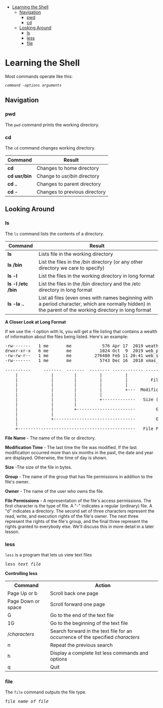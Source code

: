 
- [Learning the Shell](#learning-the-shell)
  - [Navigation](#navigation)
    - [pwd](#pwd)
    - [cd](#cd)
  - [Looking Around](#looking-around)
    - [ls](#ls)
    - [less](#less)
    - [file](#file)


# Learning the Shell

Most commands operate like this:

*`command -options arguments`*
## Navigation

### pwd
The `pwd` command prints the working directory.
### cd

The `cd` command changes working directory.

| Command | Result                  |
| ------- | -------                 |
| **cd**    | Changes to home directory        |
| **cd usr/bin**   | Change to *usr/bin* directory       |
| **cd ..**   | Changes to parent directory       |
| **cd -**   | Changes to previous directory       |

## Looking Around

### ls
The `ls` command lists the contents of a directory.

| Command | Result                  |
| ------- | -------                 |
| **ls**    | Lists file in the working directory        |
| **ls /bin**    | List the files in the */bin* directory (or any other directory we care to specify)       |
| **ls -l**    | List the files in the working directory in long format      |
| **ls -l /etc /bin**    | List the files in the /bin directory and the /etc directory in long format       |
| **ls -la ..**    | List all files (even ones with names beginning with a period character, which are normally hidden) in the parent of the working directory in long format       |

**A Closer Look at Long Format**

If we use the -l option with ls, you will get a file listing that contains a wealth of information about the files being listed. Here's an example:

<pre>
-rw-------   1 me       me            576 Apr 17  2019 weather.txt
drwxr-xr-x   6 me       me           1024 Oct  9  2019 web_page
-rw-rw-r--   1 me       me         276480 Feb 11 20:41 web_site.tar
-rw-------   1 me       me           5743 Dec 16  2018 xmas_file.txt

----------     -------  -------  -------- ------------ -------------
    |             |        |         |         |             |
    |             |        |         |         |         File Name
    |             |        |         |         |
    |             |        |         |         +---  Modification Time
    |             |        |         |
    |             |        |         +-------------   Size (in bytes)
    |             |        |
    |             |        +-----------------------        Group
    |             |
    |             +--------------------------------        Owner
    |
    +----------------------------------------------   File Permissions
</pre>
**File Name** - The name of the file or directory.

**Modification Time** - The last time the file was modified. If the last modification occurred more than six months in the past, the date and year are displayed. Otherwise, the time of day is shown.

**Size** -The size of the file in bytes.

**Group** - The name of the group that has file permissions in addition to the file's owner.

**Owner** - The name of the user who owns the file.

**File Permissions** - A representation of the file's access permissions. The first character is the type of file. A "-" indicates a regular (ordinary) file. A "d" indicates a directory. The second set of three characters represent the read, write, and execution rights of the file's owner. The next three represent the rights of the file's group, and the final three represent the rights granted to everybody else. We'll discuss this in more detail in a later lesson.

### less

`less` is a program that lets us view text files

<pre>less <i>text_file</i></pre>

**Controlling less**
<table>
  <tbody><tr>
    <th><strong>Command</strong></th>
    <th><strong>Action</strong></th>
  </tr>

  <tr>
    <td>Page Up or b</td>
    <td>Scroll back one page</td>
  </tr>

  <tr>
    <td>Page Down or space</td>
    <td>Scroll forward one page</td>
  </tr>

  <tr>
    <td>G</td>
    <td>Go to the end of the text file</td>
  </tr>

  <tr>
    <td>1G</td>
    <td>Go to the beginning of the text file</td>
  </tr>

  <tr>
    <td>/<i>characters</i></td>
    <td>Search forward in the text file for an
    occurrence of the specified <i>characters</i></td>
  </tr>

  <tr>
    <td>n</td>
    <td>Repeat the previous search</td>
  </tr>

  <tr>
    <td>h</td>
    <td>Display a complete list less commands and options</td>
  </tr>
  
  <tr>
    <td>q</td>
    <td>Quit</td>
  </tr>
</tbody></table>

### file
The `file` command outputs the file type.
<pre>file <i>name_of_file</i></pre>